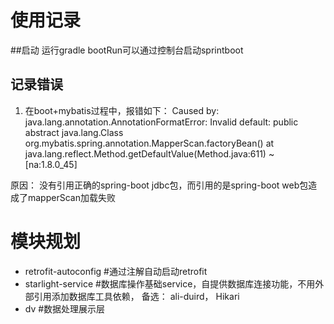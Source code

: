 # 使用记录

 ##启动
 运行gradle bootRun可以通过控制台启动sprintboot


## 记录错误

1. 在boot+mybatis过程中，报错如下：
 Caused by: java.lang.annotation.AnnotationFormatError: Invalid default: public abstract java.lang.Class org.mybatis.spring.annotation.MapperScan.factoryBean()
	at java.lang.reflect.Method.getDefaultValue(Method.java:611) ~[na:1.8.0_45]

原因： 没有引用正确的spring-boot jdbc包，而引用的是spring-boot web包造成了mapperScan加载失败


# 模块规划

- retrofit-autoconfig  #通过注解自动启动retrofit
- starlight-service    #数据库操作基础service，自提供数据库连接功能，不用外部引用添加数据库工具依赖， 备选： ali-duird， Hikari
- dv                   #数据处理展示层
